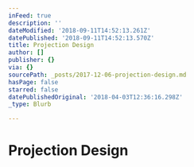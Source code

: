 ```yaml
---
inFeed: true
description: ''
dateModified: '2018-09-11T14:52:13.261Z'
datePublished: '2018-09-11T14:52:13.570Z'
title: Projection Design
author: []
publisher: {}
via: {}
sourcePath: _posts/2017-12-06-projection-design.md
hasPage: false
starred: false
datePublishedOriginal: '2018-04-03T12:36:16.298Z'
_type: Blurb

---
```

# Projection Design